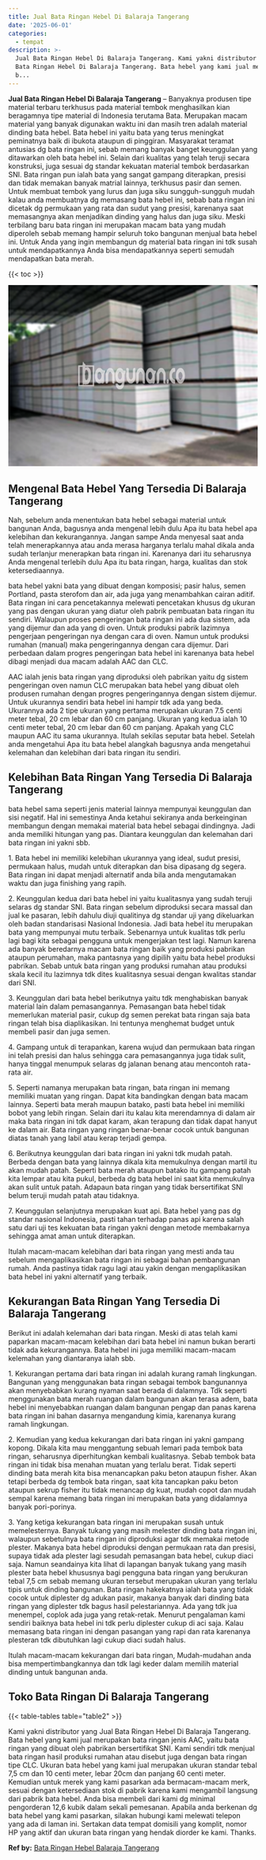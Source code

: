 ```yaml
---
title: Jual Bata Ringan Hebel Di Balaraja Tangerang
date: '2025-06-01'
categories:
  - tempat
description: >-
  Jual Bata Ringan Hebel Di Balaraja Tangerang. Kami yakni distributor yang Jual
  Bata Ringan Hebel Di Balaraja Tangerang. Bata hebel yang kami jual merupakan
  b...
---
```


**Jual Bata Ringan Hebel Di Balaraja Tangerang** – Banyaknya produsen tipe material terbaru terkhusus pada material tembok menghasilkan kian beragamnya tipe material di Indonesia terutama Bata. Merupakan macam material yang banyak digunakan waktu ini dan masih tren adalah material dinding bata hebel. Bata hebel ini yaitu bata yang terus meningkat peminatnya baik di ibukota ataupun di pinggiran. Masyarakat teramat antusias dg bata ringan ini, sebab memang banyak banget keunggulan yang ditawarkan oleh bata hebel ini. Selain dari kualitas yang telah teruji secara konstruksi, juga sesuai dg standar kekuatan material tembok berdasarkan SNI. Bata ringan pun ialah bata yang sangat gampang diterapkan, presisi dan tidak memakan banyak matrial lainnya, terkhusus pasir dan semen. Untuk membuat tembok yang lurus dan juga siku sungguh-sungguh mudah kalau anda membuatnya dg memasang bata hebel ini, sebab bata ringan ini dicetak dg permukaan yang rata dan sudut yang presisi, karenanya saat memasangnya akan menjadikan dinding yang halus dan juga siku. Meski terbilang baru bata ringan ini merupakan macam bata yang mudah diperoleh sebab memang hampir seluruh toko bangunan menjual bata hebel ini. Untuk Anda yang ingin membangun dg material bata ringan ini tdk susah untuk mendapatkannya Anda bisa mendapatkannya seperti semudah mendapatkan bata merah.

{{< toc >}}

![Jual Bata Ringan Hebel Di Balaraja Tangerang](/images/jual-hebel-murah-24.png)

## Mengenal Bata Hebel Yang Tersedia Di Balaraja Tangerang

Nah, sebelum anda menentukan bata hebel sebagai material untuk bangunan Anda, bagusnya anda mengenal lebih dulu Apa itu bata hebel apa kelebihan dan kekurangannya. Jangan sampe Anda menyesal saat anda telah menerapkannya atau anda merasa harganya terlalu mahal dikala anda sudah terlanjur menerapkan bata ringan ini. Karenanya dari itu seharusnya Anda mengenal terlebih dulu Apa itu bata ringan, harga, kualitas dan stok ketersediaannya.

bata hebel yakni bata yang dibuat dengan komposisi; pasir halus, semen Portland, pasta sterofom dan air, ada juga yang menambahkan cairan aditif. Bata ringan ini cara pencetakannya melewati pencetakan khusus dg ukuran yang pas dengan ukuran yang diatur oleh pabrik pembuatan bata ringan itu sendiri. Walaupun proses pengeringan bata ringan ini ada dua sistem, ada yang dijemur dan ada yang di oven. Untuk produksi pabrik lazimnya pengerjaan pengeringan nya dengan cara di oven. Namun untuk produksi rumahan (manual) maka pengeringannya dengan cara dijemur. Dari perbedaan dalam progres pengeringan bata hebel ini karenanya bata hebel dibagi menjadi dua macam adalah AAC dan CLC.

AAC ialah jenis bata ringan yang diproduksi oleh pabrikan yaitu dg sistem pengeringan oven namun CLC merupakan bata hebel yang dibuat oleh produsen rumahan dengan progres pengeringannya dengan sistem dijemur. Untuk ukurannya sendiri bata hebel ini hampir tdk ada yang beda. Ukurannya ada 2 tipe ukuran yang pertama merupakan ukuran 7.5 centi meter tebal, 20 cm lebar dan 60 cm panjang. Ukuran yang kedua ialah 10 centi meter tebal, 20 cm lebar dan 60 cm panjang. Apakah yang CLC maupun AAC itu sama ukurannya. Itulah sekilas seputar bata hebel. Setelah anda mengetahui Apa itu bata hebel alangkah bagusnya anda mengetahui kelemahan dan kelebihan dari bata ringan itu sendiri.

## Kelebihan Bata Ringan Yang Tersedia Di Balaraja Tangerang

bata hebel sama seperti jenis material lainnya mempunyai keunggulan dan sisi negatif. Hal ini semestinya Anda ketahui sekiranya anda berkeinginan membangun dengan memakai material bata hebel sebagai dindingnya. Jadi anda memiliki hitungan yang pas. Diantara keunggulan dan kelemahan dari bata ringan ini yakni sbb.

1\. Bata hebel ini memiliki kelebihan ukurannya yang ideal, sudut presisi, permukaan halus, mudah untuk diterapkan dan bisa dipasang dg segera. Bata ringan ini dapat menjadi alternatif anda bila anda mengutamakan waktu dan juga finishing yang rapih.

2\. Keunggulan kedua dari bata hebel ini yaitu kualitasnya yang sudah teruji selaras dg standar SNI. Bata ringan sebelum diproduksi secara massal dan jual ke pasaran, lebih dahulu diuji qualitinya dg standar uji yang dikeluarkan oleh badan standarisasi Nasional Indonesia. Jadi bata hebel itu merupakan bata yang mempunyai mutu terbaik. Sebenarnya untuk kualitas tdk perlu lagi bagi kita sebagai pengguna untuk mengerjakan test lagi. Namun karena ada banyak beredarnya macam bata ringan baik yang produksi pabrikan ataupun perumahan, maka pantasnya yang dipilih yaitu bata hebel produksi pabrikan. Sebab untuk bata ringan yang produksi rumahan atau produksi skala kecil itu lazimnya tdk dites kualitasnya sesuai dengan kwalitas standar dari SNI.

3\. Keunggulan dari bata hebel berikutnya yaitu tdk menghabiskan banyak material lain dalam pemasangannya. Pemasangan bata hebel tidak memerlukan material pasir, cukup dg semen perekat bata ringan saja bata ringan telah bisa diaplikasikan. Ini tentunya menghemat budget untuk membeli pasir dan juga semen.

4\. Gampang untuk di terapankan, karena wujud dan permukaan bata ringan ini telah presisi dan halus sehingga cara pemasangannya juga tidak sulit, hanya tinggal menumpuk selaras dg jalanan benang atau mencontoh rata-rata air.

5\. Seperti namanya merupakan bata ringan, bata ringan ini memang memiliki muatan yang ringan. Dapat kita bandingkan dengan bata macam lainnya. Seperti bata merah maupun batako, pasti bata hebel ini memiliki bobot yang lebih ringan. Selain dari itu kalau kita merendamnya di dalam air maka bata ringan ini tdk dapat karam, akan terapung dan tidak dapat hanyut ke dalam air. Bata ringan yang ringan benar-benar cocok untuk bangunan diatas tanah yang labil atau kerap terjadi gempa.

6\. Berikutnya keunggulan dari bata ringan ini yakni tdk mudah patah. Berbeda dengan bata yang lainnya dikala kita memukulnya dengan martil itu akan mudah patah. Seperti bata merah ataupun batako itu gampang patah kita lempar atau kita pukul, berbeda dg bata hebel ini saat kita memukulnya akan sulit untuk patah. Adapaun bata ringan yang tidak bersertifikat SNI belum teruji mudah patah atau tidaknya.

7\. Keunggulan selanjutnya merupakan kuat api. Bata hebel yang pas dg standar nasional Indonesia, pasti tahan terhadap panas api karena salah satu dari uji tes kekuatan bata ringan yakni dengan metode membakarnya sehingga amat aman untuk diterapkan.

Itulah macam-macam kelebihan dari bata ringan yang mesti anda tau sebelum mengaplikasikan bata ringan ini sebagai bahan pembangunan rumah. Anda pastinya tidak ragu lagi atau yakin dengan mengaplikasikan bata hebel ini yakni alternatif yang terbaik.

## Kekurangan Bata Ringan Yang Tersedia Di Balaraja Tangerang

Berikut ini adalah kelemahan dari bata ringan. Meski di atas telah kami paparkan macam-macam kelebihan dari bata hebel ini namun bukan berarti tidak ada kekurangannya. Bata hebel ini juga memiliki macam-macam kelemahan yang diantaranya ialah sbb.

1\. Kekurangan pertama dari bata ringan ini adalah kurang ramah lingkungan. Bangunan yang menggunakan bata ringan sebagai tembok bangunannya akan menyebabkan kurang nyaman saat berada di dalamnya. Tdk seperti menggunakan bata merah ruangan dalam bangunan akan terasa adem, bata hebel ini menyebabkan ruangan dalam bangunan pengap dan panas karena bata ringan ini bahan dasarnya mengandung kimia, karenanya kurang ramah lingkungan.

2\. Kemudian yang kedua kekurangan dari bata ringan ini yakni gampang kopong. Dikala kita mau menggantung sebuah lemari pada tembok bata ringan, seharusnya diperhitungkan kembali kualitasnya. Sebab tembok bata ringan ini tidak bisa menahan muatan yang terlalu berat. Tidak seperti dinding bata merah kita bisa menancapkan paku beton ataupun fisher. Akan tetapi berbeda dg tembok bata ringan, saat kita tancapkan paku beton ataupun sekrup fisher itu tidak menancap dg kuat, mudah copot dan mudah sempal karena memang bata ringan ini merupakan bata yang didalamnya banyak pori-porinya.

3\. Yang ketiga kekurangan bata ringan ini merupakan susah untuk memelesternya. Banyak tukang yang masih melester dinding bata ringan ini, walaupun sebetulnya bata ringan ini diproduksi agar tdk memakai metode plester. Makanya bata hebel diproduksi dengan permukaan rata dan presisi, supaya tidak ada plester lagi sesudah pemasangan bata hebel, cukup diaci saja. Namun seandainya kita lihat di lapangan banyak tukang yang masih plester bata hebel khususnya bagi pengguna bata ringan yang berukuran tebal 7,5 cm sebab memang ukuran tersebut merupakan ukuran yang terlalu tipis untuk dinding bangunan. Bata ringan hakekatnya ialah bata yang tidak cocok untuk diplester dg adukan pasir, makanya banyak dari dinding bata ringan yang diplester tdk bagus hasil pelestariannya. Ada yang tdk jua menempel, coplok ada juga yang retak-retak. Menurut pengalaman kami sendiri baiknya bata hebel ini tdk perlu diplester cukup di aci saja. Kalau memasang bata ringan ini dengan pasangan yang rapi dan rata karenanya plesteran tdk dibutuhkan lagi cukup diaci sudah halus.

Itulah macam-macam kekurangan dari bata ringan, Mudah-mudahan anda bisa mempertimbangkannya dan tdk lagi keder dalam memilih material dinding untuk bangunan anda.

## Toko Bata Ringan Di Balaraja Tangerang

{{< table-tables table="table2" >}}

Kami yakni distributor yang Jual Bata Ringan Hebel Di Balaraja Tangerang. Bata hebel yang kami jual merupakan bata ringan jenis AAC, yaitu bata ringan yang dibuat oleh pabrikan bersertifikat SNI. Kami sendiri tdk menjual bata ringan hasil produksi rumahan atau disebut juga dengan bata ringan tipe CLC. Ukuran bata hebel yang kami jual merupakan ukuran standar tebal 7,5 cm dan 10 centi meter, lebar 20cm dan panjang 60 centi meter. Kemudian untuk merek yang kami pasarkan ada bermacam-macam merk, sesuai dengan ketersediaan stok di pabrik karena kami mengambil langsung dari pabrik bata hebel. Anda bisa membeli dari kami dg minimal pengorderan 12,6 kubik dalam sekali pemesanan. Apabila anda berkenan dg bata hebel yang kami pasarkan, silakan hubungi kami melewati telepon yang ada di laman ini. Sertakan data tempat domisili yang komplit, nomor HP yang aktif dan ukuran bata ringan yang hendak diorder ke kami. Thanks.

**Ref by:** [Bata Ringan Hebel Balaraja Tangerang](https://id.wikipedia.org/wiki/Bata)
